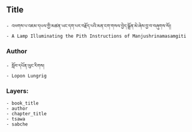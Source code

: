 ## Title
	- འཕགས་པ་འཇམ་དཔལ་གྱི་མཚན་ཡང་དག་པར་བརྗོད་པའི་མན་ངག་གསལ་བྱེད་སྒྲོན་མེ་ཞེས་བྱ་བ་བཞུགས་སོ།།
	- A Lamp Illuminating the Pith Instructions of Manjushrinamasamgiti

### Author
	- སློབ་དཔོན་ལུང་རིགས།
	- Lopon Lungrig

### Layers:
	- book_title
	- author
	- chapter_title
	- tsawa
	- sabche
